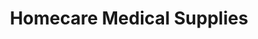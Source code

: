 ---
title: "Homecare Medical Supplies"
url: /galway/homecare-medical-supplies/
shop: medical supply
---